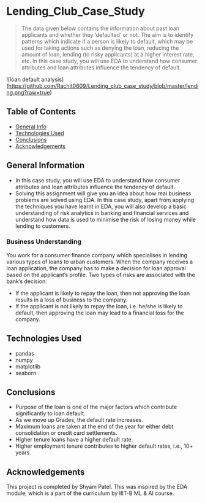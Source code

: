 # Lending_Club_Case_Study
> The data given below contains the information about past loan applicants and whether they ‘defaulted’ or not. The aim is to identify patterns which indicate if a person is likely to default, which may be used for taking actions such as denying the loan, reducing the amount of loan, lending (to risky applicants) at a higher interest rate, etc.
In this case study, you will use EDA to understand how consumer attributes and loan attributes influence the tendency of default.

![loan default analysis] (https://github.com/Rachit0609/Lending_club_case_study/blob/master/lending.png?raw=true)

## Table of Contents
* [General Info](#general-information)
* [Technologies Used](#technologies-used)
* [Conclusions](#conclusions)
* [Acknowledgements](#acknowledgements)

## General Information
- In this case study, you will use EDA to understand how consumer attributes and loan attributes influence the tendency of default.
- Solving this assignment will give you an idea about how real business problems are solved using EDA. In this case study, apart from applying the techniques you have learnt in EDA, you will also develop a basic understanding of risk analytics in banking and financial services and understand how data is used to minimise the risk of losing money while lending to customers.

### Business Understanding
You work for a consumer finance company which specialises in lending various types of loans to urban customers. When the company receives a loan application, the company has to make a decision for loan approval based on the applicant’s profile. Two types of risks are associated with the bank’s decision:

- If the applicant is likely to repay the loan, then not approving the loan results in a loss of business to the company.
- If the applicant is not likely to repay the loan, i.e. he/she is likely to default, then approving the loan may lead to a financial loss for the company.

## Technologies Used
- pandas
- numpy
- matplotlib
- seaborn

## Conclusions
- Purpose of the loan is one of the major factors which contribute significantly to loan default.
- As we move up Grades, the default rate increases.
- Maximum loans are taken at the end of the year for either debt consolidation or credit card settlements.
- Higher tenure loans have a higher default rate.
- Higher employment tenure contributes to higher default rates, i.e., 10+ years.

## Acknowledgements
This project is completed by Shyam Patel. This was inspired by the EDA module, which is a part of the curriculum by IIIT-B ML & AI course.
